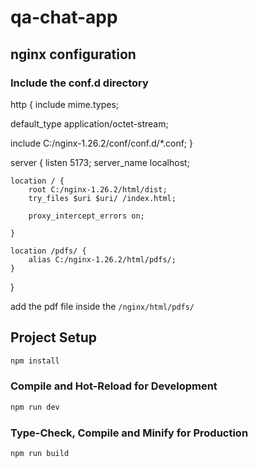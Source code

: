 # qa-chat-app

## nginx configuration

### Include the conf.d directory

http {
include mime.types;

default_type application/octet-stream;

include C:/nginx-1.26.2/conf/conf.d/\*.conf;
}

server {
listen 5173;
server_name localhost;

    location / {
        root C:/nginx-1.26.2/html/dist;
        try_files $uri $uri/ /index.html;

    	proxy_intercept_errors on;

    }

    location /pdfs/ {
        alias C:/nginx-1.26.2/html/pdfs/;
    }

}

add the pdf file inside the `/nginx/html/pdfs/`

## Project Setup

```sh
npm install
```

### Compile and Hot-Reload for Development

```sh
npm run dev
```

### Type-Check, Compile and Minify for Production

```sh
npm run build
```
